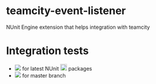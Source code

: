# teamcity-event-listener
NUnit Engine extension that helps integration with teamcity

# Integration tests
* [<img src="https://teamcity.jetbrains.com/app/rest/builds/buildType:NUnitTeamCityExtension_NUnitTeamCityExtension/statusIcon"/>](https://teamcity.jetbrains.com/viewType.html?buildTypeId=NUnitTeamCityExtension_NUnitTeamCityExtension) for latest NUnit <img src="https://mygetwww-2e16.kxcdn.com/Content/images/myget/logo.png?c=Mi4xLjAuNTI=" height="18"> packages
* [<img src="https://teamcity.jetbrains.com/app/rest/builds/buildType:NUnitIntegrationTests/statusIcon"/>](https://teamcity.jetbrains.com/viewType.html?buildTypeId=NUnitIntegrationTests) for master branch
